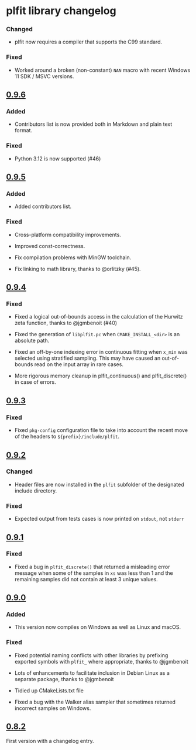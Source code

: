 # plfit library changelog

### Changed

* plfit now requires a compiler that supports the C99 standard.

### Fixed

* Worked around a broken (non-constant) `NAN` macro with recent Windows 11 SDK / MSVC versions.

## [0.9.6]

### Added

* Contributors list is now provided both in Markdown and plain text format.

### Fixed

* Python 3.12 is now supported (#46)

## [0.9.5]

### Added

* Added contributors list.

### Fixed

* Cross-platform compatibility improvements.

* Improved const-correctness.

* Fix compilation problems with MinGW toolchain.

* Fix linking to math library, thanks to @orlitzky (#45).

## [0.9.4]

### Fixed

* Fixed a logical out-of-bounds access in the calculation of the Hurwitz zeta
  function, thanks to @jgmbenoit (#40)

* Fixed the generation of `libplfit.pc` when `CMAKE_INSTALL_<dir>` is an
  absolute path.

* Fixed an off-by-one indexing error in continuous fitting when `x_min` was
  selected using stratified sampling. This may have caused an out-of-bounds
  read on the input array in rare cases.

* More rigorous memory cleanup in plfit_continuous() and plfit_discrete() in
  case of errors.

## [0.9.3]

### Fixed

* Fixed `pkg-config` configuration file to take into account the recent move of
  the headers to `${prefix}/include/plfit`.

## [0.9.2]

### Changed

* Header files are now installed in the `plfit` subfolder of the designated
  include directory.

### Fixed

* Expected output from tests cases is now printed on `stdout`, not `stderr`

## [0.9.1]

### Fixed

* Fixed a bug in `plfit_discrete()` that returned a misleading error message
  when some of the samples in `xs` was less than 1 and the remaining samples
  did not contain at least 3 unique values.

## [0.9.0]

### Added

* This version now compiles on Windows as well as Linux and macOS.

### Fixed

* Fixed potential naming conflicts with other libraries by prefixing exported
  symbols with `plfit_` where appropriate, thanks to @jgmbenoit

* Lots of enhancements to facilitate inclusion in Debian Linux as a separate
  package, thanks to @jgmbenoit

* Tidied up CMakeLists.txt file

* Fixed a bug with the Walker alias sampler that sometimes returned incorrect
  samples on Windows.

## [0.8.2]

First version with a changelog entry.

[Unreleased]: https://github.com/ntamas/plfit/compare/0.9.6..HEAD
[0.9.6]: https://github.com/ntamas/plfit/compare/0.9.5...0.9.6
[0.9.5]: https://github.com/ntamas/plfit/compare/0.9.4...0.9.5
[0.9.4]: https://github.com/ntamas/plfit/compare/0.9.3...0.9.4
[0.9.3]: https://github.com/ntamas/plfit/compare/0.9.2...0.9.3
[0.9.2]: https://github.com/ntamas/plfit/compare/0.9.1...0.9.2
[0.9.1]: https://github.com/ntamas/plfit/compare/0.9.0...0.9.1
[0.9.0]: https://github.com/ntamas/plfit/compare/0.8.2...0.9.0
[0.8.2]: https://github.com/ntamas/plfit/releases/tag/0.8.2
